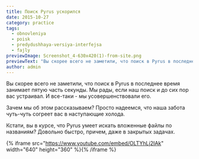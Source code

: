 ```yaml
---
title: Поиск Pyrus ускорился
date: 2015-10-27
category: practice
tags:
  - obnovleniya
  - poisk
  - predydushhaya-versiya-interfejsa
  - fajly
previewImage: Screenshot_4-630x420(1)-from-site.png
previewText: "Вы скорее всего не заметили, что поиск в Pyrus в последнее время занимает пятую часть секунды. Мы рады, если наш поиск и до сих пор вас устраивал. И все-таки - мы усовершенствовали его."
author: admin
---
```

Вы скорее всего не заметили, что поиск в Pyrus в последнее время занимает пятую часть секунды. Мы рады, если наш поиск и до сих пор вас устраивал. И все-таки - мы усовершенствовали его. 

Зачем мы об этом рассказываем? Просто надеемся, что наша забота чуть-чуть согреет вас в наступающие холода.

Кстати, вы в курсе, что Pyrus умеет искать вложенные файлы по названиям? Довольно быстро, причем, даже в закрытых задачах.

{% iframe src="https://www.youtube.com/embed/OLTYhLj2IAk" width="640" height="360" %}{% /iframe %}